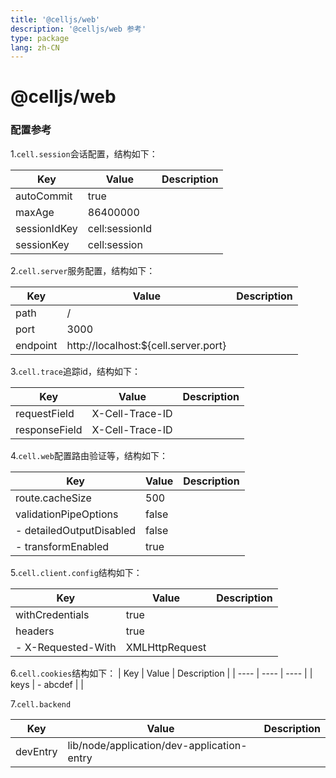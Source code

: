 ```yaml
---
title: '@celljs/web'
description: '@celljs/web 参考'
type: package
lang: zh-CN
---
```


# @celljs/web

### 配置参考

1.`cell.session`会话配置，结构如下：

| Key          | Value            | Description                |
| ----         | ----             | ----                       |
| autoCommit   | true             |                            |
| maxAge       | 86400000         |                            |
| sessionIdKey | cell:sessionId |                            |
| sessionKey   | cell:session   |                            |

2.`cell.server`服务配置，结构如下：

| Key          | Value            | Description                |
| ----         | ----             | ----                       |
| path         | /                    |                            |
| port         | 3000                 |                            |
| endpoint     | http://localhost:${cell.server.port} |                            |

3.`cell.trace`追踪id，结构如下：

| Key          | Value            | Description                |
| ----         | ----             | ----                       |
| requestField  | X-Cell-Trace-ID |                            |
| responseField | X-Cell-Trace-ID |                            |

4.`cell.web`配置路由验证等，结构如下：

| Key          | Value            | Description                |
| ----         | ----             | ----                       |
| route.cacheSize          | 500   |                            |
| validationPipeOptions    | false |                            |
| - detailedOutputDisabled | false |                            |
| - transformEnabled       | true  |                            |

5.`cell.client.config`结构如下：

| Key          | Value            | Description                |
| ----         | ----             | ----                       |
| withCredentials    | true           |                            |
| headers            | true           |                            |
| - X-Requested-With | XMLHttpRequest |                            |

6.`cell.cookies`结构如下：
| Key          | Value            | Description                |
| ----         | ----             | ----                       |
| keys         | - abcdef             |                            |

7.`cell.backend`

| Key          | Value            | Description                |
| ----         | ----             | ----                       |
| devEntry     | lib/node/application/dev-application-entry |                            |